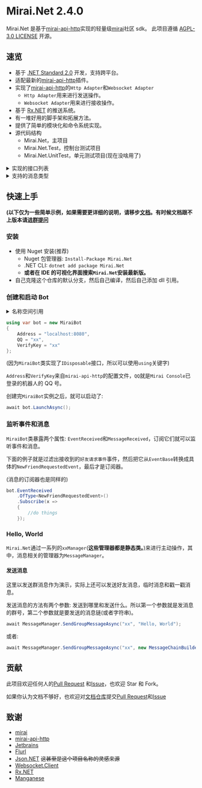 # Mirai.Net 2.4.0

Mirai.Net 是基于[mirai-api-http]实现的轻量级[mirai]社区 sdk。 此项目遵循
[AGPL-3.0 LICENSE](https://github.com/AHpxChina/Mirai.Net/blob/master/LICENSE)
开源。

## 速览

- 基于 [.NET Standard 2.0](https://docs.microsoft.com/en-us/dotnet/standard/net-standard) 开发，支持跨平台。
- 适配最新的[mirai-api-http]插件。
- 实现了[mirai-api-http]的`Http Adapter`和`Websocket Adapter`
  - `Http Adapter`用来进行发送操作。
  - `Websocket Adapter`用来进行接收操作。
- 基于 [Rx.NET](https://github.com/dotnet/reactive) 的推送系统。
- 有一堆好用的脚手架和拓展方法。
- 提供了简单的模块化和命令系统实现。
- 源代码结构
  - Mirai.Net，主项目
  - Mirai.Net.Test，控制台测试项目
  - Mirai.Net.UnitTest，单元测试项目(现在没啥用了)

<details>
  <summary>实现的接口列表</summary>

_斜体的标注的接口是不稳定的_

~~删除线标注的接口是未实现的~~

- 账号信息
  - 获取好友列表
  - 获取群列表
  - 获取群成员列表
  - 获取 Bot 资料
  - 获取好友资料
  - 获取群成员资料
  - 获取陌生人资料
- 消息发送和撤回
  - 发送好友消息
  - 发送群消息
  - 发送临时会话消息
  - 发送头像戳一戳消息
  - 撤回消息
  - 根据消息id获取消息链
- 文件操作
  - 查看文件列表
  - 获取文件信息
  - 创建文件夹
  - 删除文件
  - 移动文件
  - 重命名文件
- 多媒体内容上传
  - 图片文件上传
  - 语音文件上传
  - 群文件上传
- 账号管理
  - 删除好友
- 群管理
  - 禁言群成员
  - 解除群成员禁言
  - 移除群成员
  - 退出群聊
  - 全体禁言
  - 解除全体禁言
  - 设置群精华消息
  - 获取群设置
  - 修改群设置
  - 获取群员设置
  - 修改群员设置
- 事件处理
  - 添加好友申请
  - 用户入群申请
  - Bot 被邀请入群申请

</details>

<details>
  <summary>支持的消息类型</summary>

- Quote - 回复消息
- At - @消息
- AtAll - @全体成员
- Face - QQ 表情
- Plain - 纯文本
- Image - 图片
- FlashImage - 闪照
- Voice - 语音
- Xml - XML 消息
- Json - JSON 消息
- App - App 消息
- Poke - 戳一戳
- Dice - 不知道是啥玩意
- MusicShare - 音乐分享
- ForwardMessage - 转发消息
- File - 文件
- MarketFace - 商城表情
- MiraiCode - Mirai码

</details>

## 快速上手

**(以下仅为一些简单示例，如果需要更详细的说明，请移步[文档]。有时候文档跟不上版本请[进群提问](#mirainet-239)**

### 安装

- 使用 Nuget 安装(推荐)
  - Nuget 包管理器: `Install-Package Mirai.Net`
  - .NET CLI: `dotnet add package Mirai.Net`
  - **或者在 IDE 的可视化界面搜索`Mirai.Net`安装最新版。**
- 自己克隆这个仓库的默认分支，然后自己编译，然后自己添加 dll 引用。

### 创建和启动 Bot

<details>
  <summary>名称空间引用</summary>

```cs
using System;
using System.Linq;
using System.Reactive.Linq;
using System.Threading;
using System.Threading.Tasks;
using Mirai.Net.Data.Messages;
using Mirai.Net.Data.Messages.Receivers;
using Mirai.Net.Sessions;
```

</details>

```cs
using var bot = new MiraiBot
{
    Address = "localhost:8080",
    QQ = "xx",
    VerifyKey = "xx"
};
```

(因为`MiraiBot`类实现了`IDisposable`接口，所以可以使用`using`关键字)

`Address`和`VerifyKey`来自`mirai-api-http`的配置文件，`QQ`就是`Mirai Console`已登录的机器人的 QQ 号。

创建完`MiraiBot`实例之后，就可以启动了:

```cs
await bot.LaunchAsync();
```

### 监听事件和消息

`MiraiBot`类暴露两个属性: `EventReceived`和`MessageReceived`，订阅它们就可以监听事件和消息。

下面的例子就是过滤出接收到的`好友请求事件`事件，然后把它从`EventBase`转换成具体的`NewFriendRequestedEvent`，最后才是订阅器。

(消息的订阅器也是同样的)

```cs
bot.EventReceived
    .OfType<NewFriendRequestedEvent>()
    .Subscribe(x =>
    {
        //do things
    });
```

### Hello, World

`Mirai.Net`通过一系列的`xxManager`(**这些管理器都是静态类。**)来进行主动操作，其中，消息相关的管理器为`MessageManager`。

#### 发送消息

这里以发送群消息作为演示，实际上还可以发送好友消息，临时消息和戳一戳消息。

发送消息的方法有两个参数: 发送到哪里和发送什么。所以第一个参数就是发消息的群号，第二个参数就是要发送的消息链(或者字符串)。

```cs
await MessageManager.SendGroupMessageAsync("xx", "Hello, World");
```

或者:

```cs
await MessageManager.SendGroupMessageAsync("xx", new MessageChainBuilder().Plain("Hello, ").At("xx").Build());
```

## 贡献

此项目欢迎任何人的[Pull Request](https://github.com/AHpxChina/Mirai.Net/pulls) 和[Issue](https://github.com/AHpxChina/Mirai.Net/issues)，也欢迎 Star 和 Fork。

如果你认为文档不够好，也欢迎对[文档仓库](https://github.com/SinoAHpx/Mirai.Net.Documents)提交[Pull Request](https://github.com/AHpxChina/Mirai.Net.Documents/pulls)和[Issue](https://github.com/AHpxChina/Mirai.Net.Documents/issues)

## 致谢

- [mirai]
- [mirai-api-http]
- [Jetbrains](https://www.jetbrains.com/)
- [Flurl](https://flurl.dev/)
- [Json.NET](http://json.net/) ~~这甚至是这个项目名称的灵感来源~~
- [Websocket.Client](https://github.com/Marfusios/websocket-client)
- [Rx.NET](https://github.com/dotnet/reactive)
- [Manganese](https://github.com/SinoAHpx/Manganese)

[mirai-api-http]: https://github.com/project-mirai/mirai-api-http
[mirai]: https://github.com/mamoe/mirai
[文档]: https://sinoahpx.github.io/Mirai.Net.Documents/
